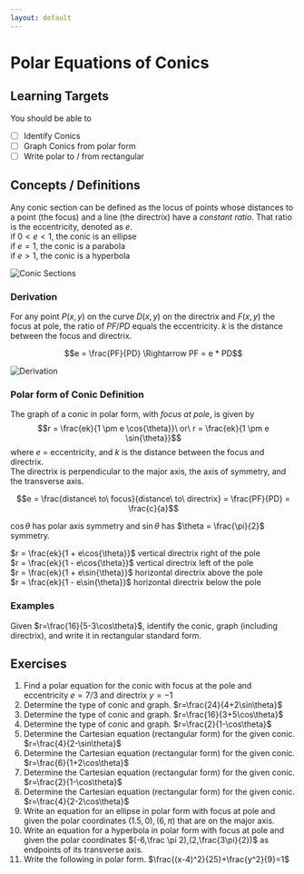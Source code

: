 ```yaml
---
layout: default
---
```


# Polar Equations of Conics

## Learning Targets

You should be able to
- [ ] Identify Conics
- [ ] Graph Conics from polar form
- [ ] Write polar to / from rectangular

## Concepts / Definitions

Any conic section can be defined as the locus of points whose distances to a point (the focus) and a line (the directrix) have a *constant ratio*. That ratio is the eccentricity, denoted as $e$.<br>
if $0 < e < 1$, the conic is an ellipse<br>
if $e = 1$, the conic is a parabola<br>
if $e > 1$, the conic is a hyperbola

![Conic Sections](../assets/precalculus/polar_equations_of_conics_1.png)

### Derivation

For any point $P(x, y)$ on the curve $D(x, y)$ on the directrix and $F(x, y)$ the focus at pole, the ratio of $PF/PD$ equals the eccentricity. $k$ is the distance between the focus and directrix.

$$e = \frac{PF}{PD} \Rightarrow PF = e * PD$$

![Derivation](../assets/precalculus/polar_equations_of_conics_2.jpg)

### Polar form of Conic Definition

The graph of a conic in polar form, with *focus at pole*, is given by
$$r = \frac{ek}{1 \pm e \cos{\theta}}\ or\ r = \frac{ek}{1 \pm e \sin{\theta}}$$
where $e$ = eccentricity, and $k$ is the distance between the focus and directrix.<br>
The directrix is perpendicular to the major axis, the axis of symmetry, and the transverse axis.

$$e = \frac{distance\ to\ focus}{distance\ to\ directrix} = \frac{PF}{PD} = \frac{c}{a}$$

$\cos{\theta}$ has polar axis symmetry and $\sin{\theta}$ has $\theta = \frac{\pi}{2}$ symmetry.

$r = \frac{ek}{1 + e\cos{\theta}}$ vertical directrix right of the pole<br>
$r = \frac{ek}{1 - e\cos{\theta}}$ vertical directrix left of the pole<br>
$r = \frac{ek}{1 + e\sin{\theta}}$ horizontal directrix above the pole<br>
$r = \frac{ek}{1 - e\sin{\theta}}$ horizontal directrix below the pole

### Examples
Given $r=\frac{16}{5-3\cos\theta}$, identify the conic, graph (including directrix), and write it in rectangular standard form.

## Exercises
  1. Find a polar equation for the conic with focus at the pole and eccentricity $e=7/3$ and directrix $y=-1$
  2. Determine the type of conic and graph. $r=\frac{24}{4+2\sin\theta}$
  3. Determine the type of conic and graph. $r=\frac{16}{3+5\cos\theta}$
  4. Determine the type of conic and graph. $r=\frac{2}{1-\cos\theta}$
  5. Determine the Cartesian equation (rectangular form) for the given conic. $r=\frac{4}{2-\sin\theta}$
  6. Determine the Cartesian equation (rectangular form) for the given conic. $r=\frac{6}{1+2\cos\theta}$
  7. Determine the Cartesian equation (rectangular form) for the given conic. $r=\frac{2}{1-\cos\theta}$
  8. Determine the Cartesian equation (rectangular form) for the given conic. $r=\frac{4}{2-2\cos\theta}$
  9. Write an equation for an ellipse in polar form with focus at pole and given the polar coordinates $(1.5,0),(6,\pi)$ that are on the major axis.
  10. Write an equation for a hyperbola in polar form with focus at pole and given the polar coordinates $(-6,\frac \pi 2),(2,\frac{3\pi}{2})$ as endpoints of its transverse axis.
  11. Write the following in polar form. $\frac{(x-4)^2}{25}+\frac{y^2}{9}=1$

